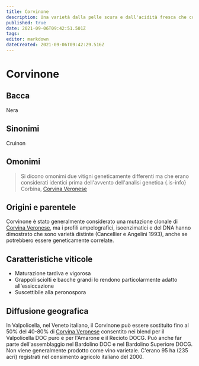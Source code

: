 ```yaml
---
title: Corvinone
description: Una varietà dalla pelle scura e dall'acidità fresca che contribuisce ai blend veneti.
published: true
date: 2021-09-06T09:42:51.501Z
tags: 
editor: markdown
dateCreated: 2021-09-06T09:42:29.516Z
---
```


# Corvinone

## Bacca
Nera
## Sinonimi
Cruinon

## Omonimi
> Si dicono omonimi due vitigni geneticamente differenti ma che erano considerati identici prima dell'avvento dell'analisi genetica
{.is-info}
Corbina, [Corvina Veronese](/vitigni/bacca-nera/corvina-veronese)

## Origini e parentele
Corvinone è stato generalmente considerato una mutazione clonale di [Corvina Veronese](/vitigni/bacca-nera/corvina-veronese), ma i profili ampelografici, isoenzimatici e del DNA hanno dimostrato che sono varietà distinte (Cancellier e Angelini 1993), anche se potrebbero essere geneticamente correlate.

## Caratteristiche viticole
- Maturazione tardiva e vigorosa
- Grappoli sciolti e bacche grandi lo rendono particolarmente adatto all'essiccazione 
- Suscettibile alla peronospora

## Diffusione geografica
In Valpolicella, nel Veneto italiano, il Corvinone può essere sostituito fino al 50% del 40-80% di [Corvina Veronese](/vitigni/bacca-nera/corvina-veronese) consentito nei blend per il Valpolicella DOC puro e per l'Amarone e il Recioto DOCG. Può anche far parte dell'assemblaggio nel Bardolino DOC e nel Bardolino Superiore DOCG. Non viene generalmente prodotto come vino varietale. C'erano 95 ha (235 acri) registrati nel censimento agricolo italiano del 2000.
